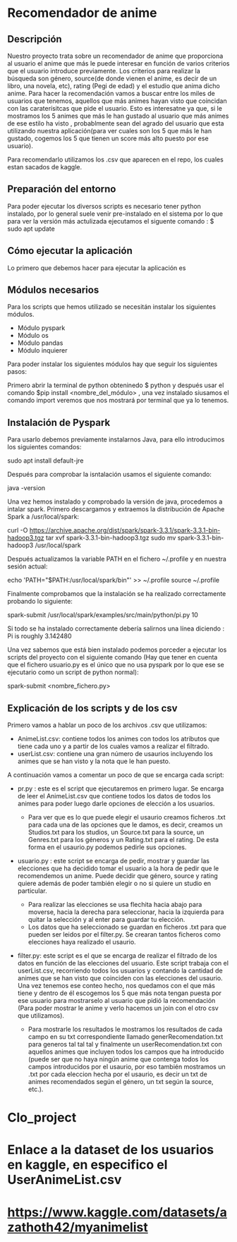 # Recomendador de anime 

## Descripción
Nuestro proyecto trata sobre un recomendador de anime que proporciona al usuario el anime que más le puede interesar en función de varios criterios que el usuario introduce previamente. Los criterios para realizar la búsqueda son género, source(de donde vienen el anime, es decir de un libro, una novela, etc), rating (Pegi de edad) y el estudio que anima dicho anime.
Para hacer la recomendación vamos a buscar entre los miles de usuarios que tenemos, aquellos que más animes hayan visto que coincidan con las caraterísitcas que pide el usuario. Esto es interesatne ya que, si le mostramos los 5 animes que más le han gustado al usuario que más animes de ese estilo ha visto , probablmente sean del agrado del usuario que esta utilizando nuestra aplicación(para ver cuales son los 5 que más le han gustado, cogemos los 5 que tienen un score más alto puesto por ese usuario).

Para recomendarlo utilizamos los .csv que aparecen en el repo, los cuales estan sacados de kaggle.

## Preparación del entorno

Para poder ejecutar los diversos scripts es necesario tener python instalado, por lo general suele venir pre-instalado en el sistema por lo que para ver la versión más actulizada ejecutamos el siguente comando : $ sudo apt update

##  Cómo ejecutar la aplicación

Lo primero que debemos hacer para ejecutar la aplicación es


## Módulos necesarios

Para los scripts que hemos utilizado se necesitán instalar los siguientes módulos.

* Módulo pyspark
* Módulo os
* Módulo pandas
* Módulo inquierer

Para poder instalar los siguientes módulos hay que seguir los siguientes pasos:

Primero abrir la terminal de python obteninedo $ python y después usar el comando $pip install <nombre_del_módulo> , una vez instalado siusamos
el comando import <nombreDelModulo> veremos que nos mostrará por terminal que ya lo tenemos.

## Instalación de Pyspark

Para usarlo debemos previamente instalarnos Java, para ello introducimos los siguientes comandos:

sudo apt install default-jre

Después para comprobar la isntalación usamos el siguiente comando:

java -version

Una vez hemos instalado y comprobado la versión de java, procedemos a intalar spark.
Primero descargamos y extraemos la distribución de Apache Spark a /usr/local/spark:

  curl -O https://archive.apache.org/dist/spark/spark-3.3.1/spark-3.3.1-bin-hadoop3.tgz
  tar xvf spark-3.3.1-bin-hadoop3.tgz
  sudo mv spark-3.3.1-bin-hadoop3 /usr/local/spark
 
Después actualizamos la variable PATH en el fichero ~/.profile y en nuestra sesión actual:

  echo 'PATH="$PATH:/usr/local/spark/bin"' >> ~/.profile
  source ~/.profile

Finalmente comprobamos que la instalación se ha realizado correctamente probando lo siguiente: 

  spark-submit /usr/local/spark/examples/src/main/python/pi.py 10

Si todo se ha instalado correctamente debería salirnos una línea diciendo : Pi is roughly 3.142480

Una vez sabemos que está bien instalado podemos porceder a ejecutar los scripts del proyecto con el siguiente comando (Hay que tener en cuenta que el fichero usuario.py es el único que no usa pyspark por lo que ese se ejecutario como un script de python normal):

spark-submit <nombre_fichero.py>

## Explicación de los scripts y de los csv

Primero vamos a hablar un poco de los archivos .csv que utilizamos:
* AnimeList.csv: contiene todos los animes con todos los atributos que tiene cada uno y a partir de los cuales vamos a realizar el filtrado.
* userList.csv: contiene una gran número de usaurios incluyendo los animes que se han visto y la nota que le han puesto.

A continuación vamos a comentar un poco de que se encarga cada script:

* pr.py : este es el script que ejecutaremos en primero lugar. Se encarga de leer el AnimeList.csv que contiene todos los datos de todos los animes para poder luego darle opciones de elección a los usuarios.
    - Para ver que es lo que puede elegir el usaurio creamos ficheros .txt para cada una de las opciones que le damos, es decir, creamos un    Studios.txt para los studios, un Source.txt para la source, un Genres.txt para los géneros y un Rating.txt para el rating. De esta forma en el usaurio.py podemos pedirle sus opciones.
    
* usuario.py : este script se encarga de pedir, mostrar y guardar las elecciones que ha decidido tomar el usuario a la hora de pedir que le recomendemos un anime. Puede decidir que género, source y rating quiere además de poder también elegir o no si quiere un studio en particular.
    - Para realizar las elecciones se usa flechita hacia abajo para moverse, hacia la derecha para seleccionar, hacia la izquierda para quitar la selección y al enter para guardar tu elección.
    - Los datos que ha seleccionado se guardan en ficheros .txt para que pueden ser leidos por el filter.py. Se crearan tantos ficheros como elecciones haya realizado el usaurio.

* filter.py: este script es el que se encarga de realizar el filtrado de los datos en función de las elecciones del usuario. Este script trabaja con el userList.csv, recorriendo todos los usuarios y contando la cantidad de animes que se han visto que coinciden con las elecciones del usaurio. Una vez tenemos ese conteo hecho, nos quedamos con el que más tiene y dentro de él escogemos los 5 que más nota tengan puesta por ese usuario para mostrarselo al usuario que pidió la recomendación (Para poder mostrar le anime y verlo hacemos un join con el otro csv que utilizamos).
  - Para mostrarle los resultados le mostramos los resultados de cada campo en su txt correspondiente llamado generRecomendation.txt para generos tal tal tal y finalmente un userRecomendation.txt con aquellos animes que incluyen todos los campos que ha introducido (puede ser que no haya ningún anime que contenga todos los campos introducidos por el usaurio, por eso también mostramos un .txt por cada eleccion hecha por el usaurio, es decir un txt de animes recomendados según el género, un txt según la source, etc.).
  


    

    

# Clo_project
# Enlace a la dataset de los usuarios en kaggle, en especifico el UserAnimeList.csv
# https://www.kaggle.com/datasets/azathoth42/myanimelist
